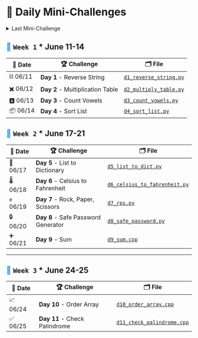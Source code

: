 # 🐧 Daily Mini-Challenges

<details>
  <summary>Last Mini-Challenge</summary>

```c++
#include <iostream>
#include <algorithm>
#include <cctype>
#include <string>

int main()
{
    std::string str;

    std::cout << "Enter your string: ";
    std::getline(std::cin, str);

    // Create a copy of the original string for transformation
    std::string rev_str = str;

    // Transform both strings to lowercase
    std::transform(str.begin(), str.end(), str.begin(),
                   [](unsigned char c) { return std::tolower(c); });
    std::transform(rev_str.begin(), rev_str.end(), rev_str.begin(),
                   [](unsigned char c) { return std::tolower(c); });

    // Remove non-alphanumeric characters from both strings
    str.erase(std::remove_if(str.begin(), str.end(),
               [](unsigned char c) { return !std::isalnum(c); }), str.end());
    rev_str.erase(std::remove_if(rev_str.begin(), rev_str.end(),
               [](unsigned char c) { return !std::isalnum(c); }), rev_str.end());

    // Reverse the string for comparison
    std::reverse(rev_str.begin(), rev_str.end());

    // Compare the original string with the reversed string
    if (str == rev_str)
    {
        std::cout << "Palindrome";
    }
    else
    {
        std::cout << "Not a palindrome";
    }

    std::cout << std::endl;

    return 0;
}
```

</details>

## <span style="color: #1589F0;">🔷</span> `Week 1` \* June 11-14

| 📅 Date  | 🏆 Challenge                     | 🗂️ File                                                                                                       |
| -------- | -------------------------------- | ------------------------------------------------------------------------------------------------------------- |
| ⛓️ 06/11 | **Day 1** - Reverse String       | [`d1_reverse_string.py`](https://github.com/lnvaldez/Daily-Mini-Challenges/blob/main/w1/d1_reverse_string.py) |
| ✖️ 06/12 | **Day 2** - Multiplication Table | [`d2_multiply_table.py`](https://github.com/lnvaldez/Daily-Mini-Challenges/blob/main/w1/d2_multiply_table.py) |
| 🅰️ 06/13 | **Day 3** - Count Vowels         | [`d3_count_vowels.py`](https://github.com/lnvaldez/Daily-Mini-Challenges/blob/main/w1/d3_count_vowels.py)     |
| 📦 06/14 | **Day 4** - Sort List            | [`d4_sort_list.py`](https://github.com/lnvaldez/Daily-Mini-Challenges/blob/main/w1/d4_sort_list.py)           |

## <span style="color: #1589F0;">🔷</span> `Week 2` \* June 17-21

| 📅 Date  | 🏆 Challenge                        | 🗂️ File                                                                                                                     |
| -------- | ----------------------------------- | --------------------------------------------------------------------------------------------------------------------------- |
| 📙 06/17 | **Day 5** - List to Dictionary      | [`d5_list_to_dict.py`](https://github.com/lnvaldez/Daily-Mini-Challenges/blob/main/w2/d5_list_to_dict.py)                   |
| 🌡️ 06/18 | **Day 6** - Celsius to Fahrenheit   | [`d6_celsius_to_fahrenheit.py`](https://github.com/lnvaldez/Daily-Mini-Challenges/blob/main/w2/d6_celsius_to_fahrenheit.py) |
| ✊ 06/19 | **Day 7** - Rock, Paper, Scissors   | [`d7_rps.py`](https://github.com/lnvaldez/Daily-Mini-Challenges/blob/main/w2/d7_rps.py)                                     |
| 🔒 06/20 | **Day 8** - Safe Password Generator | [`d8_safe_password.py`](https://github.com/lnvaldez/Daily-Mini-Challenges/blob/main/w2/d8_safe_password.py)                 |
| ➕ 06/21 | **Day 9** - Sum                     | [`d9_sum.cpp`](https://github.com/lnvaldez/Daily-Mini-Challenges/blob/main/w2/d9_sum.cpp)                                   |

---

## <span style="color: #1589F0;">🔷</span> `Week 3` \* June 24-25

| 📅 Date  | 🏆 Challenge                  | 🗂️ File                                                                                                               |
| -------- | ----------------------------- | --------------------------------------------------------------------------------------------------------------------- |
| 📈 06/24 | **Day 10** - Order Array      | [`d10_order_array.cpp`](https://github.com/lnvaldez/Daily-Mini-Challenges/blob/main/w3/d10_order_array.cpp)           |
| ✅ 06/25 | **Day 11** - Check Palindrome | [`d11_check_palindrome.cpp`](https://github.com/lnvaldez/Daily-Mini-Challenges/blob/main/w3/d11_check_palindrome.cpp) |

